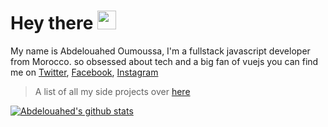 # Hey there <img src="https://raw.githubusercontent.com/MartinHeinz/MartinHeinz/master/wave.gif" width="30px">

My name is Abdelouahed Oumoussa, I'm a fullstack javascript developer from Morocco. so obsessed about tech and a big fan of vuejs
you can find me on [Twitter](https://twitter.com/oumoussa98), [Facebook](https://www.facebook.com/oumoussa98), [Instagram](https://www.instagram.com/oumoussa98)

> A list of all my side projects over [here](https://github.com/oumoussa98/My-projects-list)

<a href="https://github.com/oumoussa98">
  <img align="center" src="https://github-readme-stats.vercel.app/api?username=oumoussa98&count_private=true&show_icons=true" alt="Abdelouahed's github stats" />
</a>
